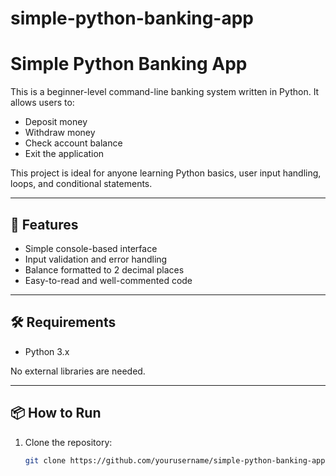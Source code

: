 # simple-python-banking-app

# Simple Python Banking App

This is a beginner-level command-line banking system written in Python. It allows users to:

- Deposit money  
- Withdraw money  
- Check account balance  
- Exit the application

This project is ideal for anyone learning Python basics, user input handling, loops, and conditional statements.

---

## 🚀 Features

- Simple console-based interface
- Input validation and error handling
- Balance formatted to 2 decimal places
- Easy-to-read and well-commented code

---

## 🛠 Requirements

- Python 3.x

No external libraries are needed.

---

## 📦 How to Run

1. Clone the repository:
   ```bash
   git clone https://github.com/yourusername/simple-python-banking-app.git
